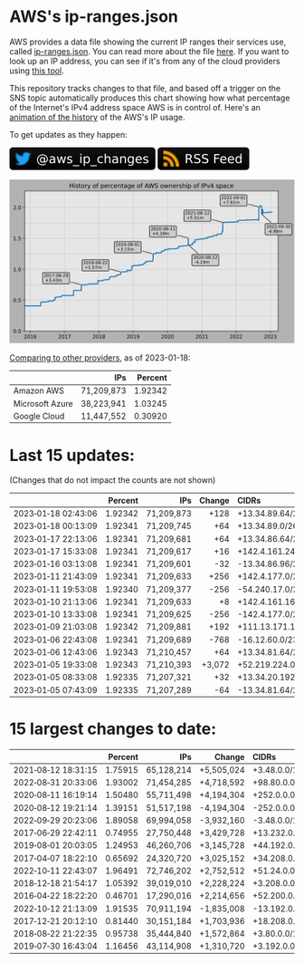 # AWS's ip-ranges.json

AWS provides a data file showing the current IP ranges their
services use, called [ip-ranges.json](https://ip-ranges.amazonaws.com/ip-ranges.json).
You can read more about the file [here](https://docs.aws.amazon.com/general/latest/gr/aws-ip-ranges.html).
If you want to look up an IP address, you can see if it's from any of the cloud providers using [this tool](https://cloud-ips.s3-us-west-2.amazonaws.com/index.html).

This repository tracks changes to that file, and based off a trigger on the SNS topic 
automatically produces this chart showing how what percentage of the Internet's IPv4 
address space AWS is in control of.  Here's an 
[animation of the history](https://youtu.be/Su25yl7eol8) of the AWS's IP usage.

To get updates as they happen:

[![@aws_ip_changes on twitter](images/twitter_badge.svg)](https://twitter.com/aws_ip_changes) [![RSS Icon](images/rss_badge.svg)](https://raw.githubusercontent.com/seligman/aws-ip-ranges/master/rss.xml)

![History of AWS](history_count.svg)

[Comparing to other providers](https://github.com/seligman/cloud_sizes), as of 2023-01-18:

| | IPs | Percent |
| --- | ---: | ---: |
| Amazon AWS | 71,209,873 | 1.92342 |
| Microsoft Azure | 38,223,941 | 1.03245 |
| Google Cloud | 11,447,552 | 0.30920 |


# Last 15 updates:

(Changes that do not impact the counts are not shown)

| | Percent | IPs | Change | CIDRs |
| :--- | ---: | ---: | ---: | :--- |
| 2023&#8209;01&#8209;18&nbsp;02:43:06 | 1.92342 | 71,209,873 | +128 | +13.34.89.64/26,&nbsp;+13.34.89.128/26 |
| 2023&#8209;01&#8209;18&nbsp;00:13:09 | 1.92341 | 71,209,745 | +64 | +13.34.89.0/26 |
| 2023&#8209;01&#8209;17&nbsp;22:13:06 | 1.92341 | 71,209,681 | +64 | +13.34.86.64/26 |
| 2023&#8209;01&#8209;17&nbsp;15:33:08 | 1.92341 | 71,209,617 | +16 | +142.4.161.24/29,&nbsp;+142.4.161.32/29 |
| 2023&#8209;01&#8209;16&nbsp;03:13:08 | 1.92341 | 71,209,601 | -32 | -13.34.86.96/27 |
| 2023&#8209;01&#8209;11&nbsp;21:43:09 | 1.92341 | 71,209,633 | +256 | +142.4.177.0/24 |
| 2023&#8209;01&#8209;11&nbsp;19:53:08 | 1.92340 | 71,209,377 | -256 | -54.240.17.0/24 |
| 2023&#8209;01&#8209;10&nbsp;21:13:06 | 1.92341 | 71,209,633 | +8 | +142.4.161.16/29 |
| 2023&#8209;01&#8209;10&nbsp;13:33:08 | 1.92341 | 71,209,625 | -256 | -142.4.177.0/24 |
| 2023&#8209;01&#8209;09&nbsp;21:03:08 | 1.92342 | 71,209,881 | +192 | +111.13.171.128/25,&nbsp;+111.13.185.32/27,&nbsp;+111.13.185.64/27 |
| 2023&#8209;01&#8209;06&nbsp;22:43:08 | 1.92341 | 71,209,689 | -768 | -16.12.60.0/23,&nbsp;-52.95.191.0/24 |
| 2023&#8209;01&#8209;06&nbsp;12:43:06 | 1.92343 | 71,210,457 | +64 | +13.34.81.64/26 |
| 2023&#8209;01&#8209;05&nbsp;19:33:08 | 1.92343 | 71,210,393 | +3,072 | +52.219.224.0/21,&nbsp;+52.219.232.0/22 |
| 2023&#8209;01&#8209;05&nbsp;08:33:08 | 1.92335 | 71,207,321 | +32 | +13.34.20.192/26,&nbsp;-13.34.86.64/27 |
| 2023&#8209;01&#8209;05&nbsp;07:43:09 | 1.92335 | 71,207,289 | -64 | -13.34.81.64/26 |


# 15 largest changes to date:

| | Percent | IPs | Change | CIDRs |
| :--- | ---: | ---: | ---: | :--- |
| 2021&#8209;08&#8209;12&nbsp;18:31:15 | 1.75915 | 65,128,214 | +5,505,024 | +3.48.0.0/12,&nbsp;+35.96.0.0/12,&nbsp;+3.152.0.0/13,&nbsp;... |
| 2022&#8209;08&#8209;31&nbsp;20:33:06 | 1.93002 | 71,454,285 | +4,718,592 | +98.80.0.0/12,&nbsp;+184.32.0.0/12,&nbsp;+13.184.0.0/13,&nbsp;... |
| 2020&#8209;08&#8209;11&nbsp;16:19:14 | 1.50480 | 55,711,498 | +4,194,304 | +252.0.0.0/10 |
| 2020&#8209;08&#8209;12&nbsp;19:21:14 | 1.39151 | 51,517,198 | -4,194,304 | -252.0.0.0/10 |
| 2022&#8209;09&#8209;29&nbsp;20:23:06 | 1.89058 | 69,994,058 | -3,932,160 | -3.48.0.0/12,&nbsp;-35.96.0.0/12,&nbsp;-3.240.0.0/13,&nbsp;... |
| 2017&#8209;06&#8209;29&nbsp;22:42:11 | 0.74955 | 27,750,448 | +3,429,728 | +13.232.0.0/13,&nbsp;+34.240.0.0/13,&nbsp;+35.168.0.0/13,&nbsp;... |
| 2019&#8209;08&#8209;01&nbsp;20:03:05 | 1.24953 | 46,260,706 | +3,145,728 | +44.192.0.0/10,&nbsp;-3.192.0.0/12 |
| 2017&#8209;04&#8209;07&nbsp;18:22:10 | 0.65692 | 24,320,720 | +3,025,152 | +34.208.0.0/12,&nbsp;+34.224.0.0/12,&nbsp;+13.58.0.0/15,&nbsp;... |
| 2022&#8209;10&#8209;11&nbsp;22:43:07 | 1.96491 | 72,746,202 | +2,752,512 | +51.24.0.0/13,&nbsp;+57.104.0.0/13,&nbsp;+51.20.0.0/14,&nbsp;... |
| 2018&#8209;12&#8209;18&nbsp;21:54:17 | 1.05392 | 39,019,010 | +2,228,224 | +3.208.0.0/12,&nbsp;+3.224.0.0/12,&nbsp;+13.48.0.0/15 |
| 2016&#8209;04&#8209;22&nbsp;18:22:20 | 0.46701 | 17,290,016 | +2,214,656 | +52.200.0.0/13,&nbsp;+52.208.0.0/13,&nbsp;+52.36.0.0/14,&nbsp;... |
| 2022&#8209;10&#8209;12&nbsp;21:13:09 | 1.91535 | 70,911,194 | -1,835,008 | -13.192.0.0/13,&nbsp;-16.28.0.0/14,&nbsp;-40.172.0.0/14,&nbsp;... |
| 2017&#8209;12&#8209;21&nbsp;20:12:10 | 0.81440 | 30,151,184 | +1,703,936 | +18.208.0.0/13,&nbsp;+18.204.0.0/14,&nbsp;+18.224.0.0/14,&nbsp;... |
| 2018&#8209;08&#8209;22&nbsp;21:22:35 | 0.95738 | 35,444,840 | +1,572,864 | +3.80.0.0/12,&nbsp;+3.16.0.0/14,&nbsp;+3.40.0.0/14 |
| 2019&#8209;07&#8209;30&nbsp;16:43:04 | 1.16456 | 43,114,908 | +1,310,720 | +3.192.0.0/12,&nbsp;+15.222.0.0/15,&nbsp;+15.236.0.0/15 |
